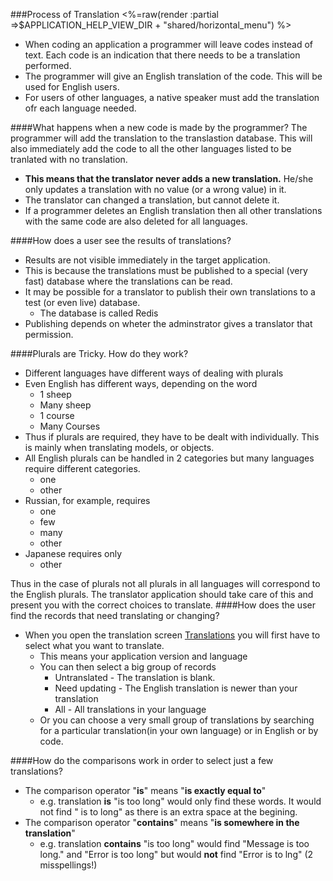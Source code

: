 ###Process of Translation
<%=raw(render :partial =>$APPLICATION_HELP_VIEW_DIR + "shared/horizontal_menu") %>
* When coding an application a programmer will leave codes instead of text. Each code is an indication that there needs to be a translation performed.
* The programmer will give an English translation of the code. This will be used for English users.
* For users of other languages, a native speaker must add the translation ofr each language needed.

####What happens when a new code is made by the programmer?
The programmer will add the translation to the translastion database. This will also immediately add the code to all the other languages listed to be tranlated with no translation.
* **This means that the translator never adds a new translation.** He/she only updates a translation with no value (or a wrong value) in it.
* The translator can changed a translation, but cannot delete it.
* If a programmer deletes an English translation then all other translations with the same code are also deleted for all languages.

####How does a user see the results of translations?
* Results are not visible immediately in the target application.
* This is because the translations must be published to a special (very fast) database where the translations can be read. 
* It may be possible for a translator to publish their own translations to a test (or even live) database.
  * The database is called Redis
* Publishing depends on wheter the adminstrator gives a translator that permission.

####Plurals are Tricky. How do they work?
* Different languages have different ways of dealing with plurals
* Even English has different ways, depending on the word
  * 1 sheep
  * Many sheep
  * 1 course
  * Many Courses
* Thus if plurals are required, they have to be dealt with individually. This is mainly when translating models, or objects.
* All English plurals can be handled in 2 categories but many languages require different categories.
  * one
  * other
* Russian, for example, requires
  * one
  * few
  * many
  * other
* Japanese requires only
  * other
  
Thus in the case of plurals not all plurals in all languages will correspond to the English plurals. The translator application should take care of this and present you with the correct choices to translate.
####How does the user find the records that need translating or changing?
* When you open the translation screen [Translations](../translations) you will first have to select what you want to translate.
  * This means your application version and language
  * You can then select a big group of records 
    * Untranslated - The translation is blank.
    * Need updating - The English translation is newer than your translation
    * All - All translations in your language
  * Or you can choose a very small group of translations by searching for a particular translation(in your own language) or in English or by code.    
   
####How do the comparisons work in order to select just a few translations?
* The comparison operator "**is**" means "**is exactly equal to**"
  * e.g. translation **is** "is too long" would only find these words. It would not find " is to long" as there is an extra space at the begining.
* The comparison operator "**contains**" means "**is somewhere in the translation**"
  * e.g. translation **contains** "is too long" would find "Message is too long." and "Error is too long" but would **not** find "Error is to lng" (2 misspellings!)    




